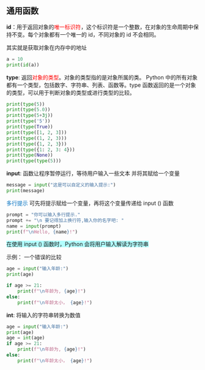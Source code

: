 ## 通用函数

**id**：用于返回对象的<font color=#FF0000>唯一标识符</font>，这个标识符是一个整数，在对象的生命周期中保持不变。每个对象都有一个唯一的 id，不同对象的 id 不会相同。

其实就是获取对象在内存中的地址  

```python
a = 10
print(id(a))
```

  
**type**: 返回<font color=#FF0000>对象的类型</font>。对象的类型指的是对象所属的类。 Python 中的所有对象都有一个类型，包括数字、字符串、列表、函数等。type 函数返回的是一个对象的类型，可以用于判断对象的类型或进行类型的比较。

```python
print(type(5))
print(type(5.0))
print(type(5+3j))
print(type('5'))
print(type(True))
print(type([1, 2, 3]))
print(type((1, 2, 3)))
print(type({1, 2, 3}))
print(type({1: 2, 3: 4}))
print(type(None))
print(type(type(5)))
```

**input**: 函数让程序暂停运⾏，等待⽤户输⼊⼀些⽂本 并将其赋给⼀个变量
```python
message = input("这是可以自定义的输入提示:")
print(message)
```

<font color="#0070c0">多行提示</font> 可先将提⽰赋给⼀个变量，再将这个变量传递给 input () 函数

```python
prompt = "你可以输入多行提示." 
prompt += "\n 要记得加上换行符,输入你的名字吧: "
name = input(prompt) 
print(f"\nHello, {name}!")
```

<span style="background:#b1ffff">在使⽤ input () 函数时，Python 会将⽤户输⼊解读为字符串</span>


示例： 一个错误的比较
```python
age = input("输入年龄:")
print(age)

if age >= 21:
	print(f"\n年龄为, {age}!")
else:
	print(f"\n年龄太小， {age}!")
```


**int**: 将输⼊的字符串转换为数值 

```python
age = input("输入年龄:")
print(age)
age = int(age)
if age >= 21:
	print(f"\n年龄为, {age}!")
else:
	print(f"\n年龄太小， {age}!")
```